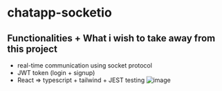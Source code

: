 # chatapp-socketio

## Functionalities + What i wish to take away from this project 
- real-time communication using socket protocol 
- JWT token (login + signup) 
- React => typescript + tailwind + JEST testing 
![image](https://user-images.githubusercontent.com/102004753/209517886-dd6a234d-d129-4812-8b12-4b31c8fce98f.png)
